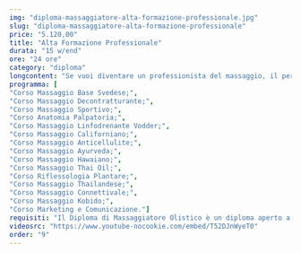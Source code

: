 ```yaml
---
img: "diploma-massaggiatore-alta-formazione-professionale.jpg"
slug: "diploma-massaggiatore-alta-formazione-professionale"
price: "5.120,00"
title: "Alta Formazione Professionale"
durata: "15 w/end"
ore: "24 ore"
category: "diploma"
longcontent: "Se vuoi diventare un professionista del massaggio, il percorso di Alta Formazione Professionale della Tao - Scuola Nazionale di Massaggio è quello che fa per te. Con questo percorso potrai apprendere le principali tecniche di massaggio richieste dal mercato, sia classiche che orientali, in un tempo flessibile e personalizzabile secondo le tue esigenze. Parteciperai a 15 corsi diversi, tra cui il Massaggio Base Svedese, il Massaggio Sportivo, il Linfodrenaggio Vodder, i Massaggi Thailandesi, la Riflessologia Plantare, il Massaggio Ayurvedico e il Massaggio Californiano. Potrai inoltre lavorare fin da subito grazie alla legge 4/2013 che regolamenta la professione di operatore del benessere. L’Alta Formazione Professionale della Tao - Scuola Nazionale di Massaggio è il frutto di anni di esperienza e di migliaia di allievi formati in tutta Italia. Non perdere questa opportunità e iscriviti ora!"
programma: [
"Corso Massaggio Base Svedese;",
"Corso Massaggio Decontratturante;",
"Corso Massaggio Sportivo;",
"Corso Anatomia Palpatoria;",
"Corso Massaggio Linfodrenante Vodder;",
"Corso Massaggio Californiano;",
"Corso Massaggio Anticellulite;",
"Corso Massaggio Ayurveda;",
"Corso Massaggio Hawaiano;",
"Corso Massaggio Thai Oil;",
"Corso Riflessologia Plantare;",
"Corso Massaggio Thailandese;",
"Corso Massaggio Connettivale;",
"Corso Massaggio Kobido;",
"Corso Marketing e Comunicazione."]
requisiti: "Il Diploma di Massaggiatore Olistico è un diploma aperto a tutti poichè completo e in grado di portare l' allievo con la passione per il mondo del benessere, anche totalmente a digiuno delle tecniche di massaggio, a diventare professionista."
videosrc: "https://www.youtube-nocookie.com/embed/T52DJnWyeT0"
order: "9"
---
```

